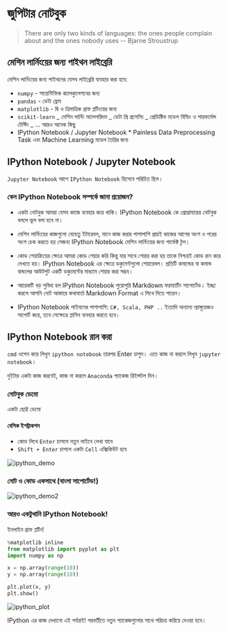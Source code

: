# জুপিটার নোটবুক

> There are only two kinds of languages: the ones people complain about and the ones nobody uses
> -- Bjarne Stroustrup

## মেশিন লার্নিংয়ের জন্য পাইথন লাইব্রেরি

মেশিন লার্নিংয়ের জন্য পাইথনের যেসব লাইব্রেরি ব্যবহার করা হবে:

- `numpy` - সায়েন্টিফিক ক্যালকুলেশনের জন্য
- `pandas` - ডেটা ফ্রেম
- `matplotlib` - দ্বি ও ত্রিমাত্রিক গ্রাফ প্লটিংয়ের জন্য
- `scikit-learn`
  _ মেশিন লার্নিং অ্যালগরিদম
  _ ডেটা প্রি প্রসেসিং
  _ প্রেডিক্টিভ মডেল বিল্ডিং ও পারফর্মেন্স টেস্টিং
  _ ... আরও অনেক কিছু
- IPython Notebook / Jupyter Notebook \* Painless Data Preprocessing Task এবং Machine Learning মডেল তৈরির জন্য

## IPython Notebook / Jupyter Notebook

`Jupyter Notebook` আগে `IPython Notebook` হিসেবে পরিচিত ছিল।

### কেন IPython Notebook সম্পর্কে জানা প্রয়োজন?

- একটা নোটবুক আমরা যেসব কাজে ব্যবহার করে থাকি। IPython Notebook কে প্রোগ্রামারের নোটবুক বললে ভুল বলা হবে না।

- মেশিন লার্নিংয়ের কাজগুলো যেহেতু ইটারেবল, মানে কাজ করার পাশাপাশি প্রায়ই কাজের আগের অংশ ও পরের অংশ চেক করতে হয় সেজন্য IPython Notebook মেশিন লার্নিংয়ের জন্য পার্ফেক্ট টুল।

- কোড শেয়ারিংয়ের ক্ষেত্রে আমরা কোড শেয়ার করি কিন্তু যার সাথে শেয়ার করা হয় তাকে নিশ্চয়ই কোড রান করে দেখতে হয়। IPython Notebook এর ক্ষেত্রে ডকুমেন্টগুলো শেয়ারেবল। প্রতিটি কমান্ডের বা কমান্ড বান্ডলের আউটপুট একটি ডকুমেন্টের মাধ্যমে শেয়ার করা সম্ভব।

- আরেকটি বড় সুবিধা হল IPython Notebook পুরোপুরি Markdown ফরম্যাটিং সাপোর্টেড। ইচ্ছা করলে আপনি নোট আকারে কথাবার্তা Markdown Format এ লিখে দিতে পারেন।

- IPython Notebook পাইথনের পাশাপাশি: `C#, Scala, PHP ..` ইত্যাদি অন্যান্য ল্যাঙ্গুয়েজও সাপোর্ট করে, তবে সেক্ষেত্রে প্লাগিন ব্যবহার করতে হবে।

## IPython Notebook রান করা

`cmd` ওপেন করে লিখুন `ipython notebook` তারপর Enter চাপুন। এতে কাজ না করলে লিখুন `jupyter notebook`।

দুইটার একটা কাজ করবেই, কাজ না করলে `Anaconda` প্যাকেজ রিইন্সটল দিন।

### নোটবুক ডেমো

একটা ছোট্ট ডেমো

#### বেসিক ইন্স্ট্রাকশন

- কোড লিখে `Enter` চাপলে নতুন লাইনে লেখা যাবে
- `Shift + Enter` চাপলে একটা `Cell` এক্সিকিউট হবে

![ipython_demo](https://i.imgur.com/JX1RvyC.gif)

### নোট ও কোড একসাথে (বাংলা সাপোর্টেড!)

![ipython_demo2](https://i.imgur.com/ILQIhPD.gif)

### আরও একটুখানি IPython Notebook!

ইনলাইন গ্রাফ প্লটিং!

```python
%matplotlib inline
from matplotlib import pyplot as plt
import numpy as np

x = np.array(range(10))
y = np.array(range(10))

plt.plot(x, y)
plt.show()
```

![ipython_plot](https://i.imgur.com/8j3gWiv.gif)

IPython এর কাজ দেখানো এই পর্যন্তই! পরবর্তীতে নতুন প্যাকেজগুলোর সাথে পরিচয় করিয়ে দেওয়া হবে।
